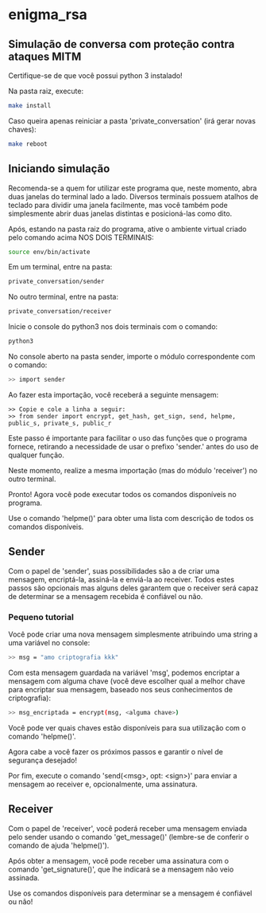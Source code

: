 # enigma_rsa
## Simulação de conversa com proteção contra ataques MITM

Certifique-se de que você possui python 3 instalado!

Na pasta raiz, execute:
```bash
make install
```

Caso queira apenas reiniciar a pasta 'private_conversation' (irá gerar novas chaves):
```bash
make reboot
```

## Iniciando simulação

Recomenda-se a quem for utilizar este programa que, neste momento, abra duas janelas do terminal lado a lado. 
Diversos terminais possuem atalhos de teclado para dividir uma janela facilmente, mas você também pode simplesmente abrir duas janelas distintas e posicioná-las como dito.

Após, estando na pasta raiz do programa, ative o ambiente virtual criado pelo comando acima NOS DOIS TERMINAIS:
```bash
source env/bin/activate
```

Em um terminal, entre na pasta:
```bash
private_conversation/sender
```

No outro terminal, entre na pasta:
```bash
private_conversation/receiver
```

Inicie o console do python3 nos dois terminais com o comando:
```bash
python3
```

No console aberto na pasta sender, importe o módulo correspondente com o comando:
```bash
>> import sender
```

Ao fazer esta importação, você receberá a seguinte mensagem:
```sender
>> Copie e cole a linha a seguir: 
>> from sender import encrypt, get_hash, get_sign, send, helpme, public_s, private_s, public_r
```

Este passo é importante para facilitar o uso das funções que o programa fornece, retirando a necessidade de usar o prefixo 'sender.' antes do uso de qualquer função.

Neste momento, realize a mesma importação (mas do módulo 'receiver') no outro terminal.

Pronto! Agora você pode executar todos os comandos disponíveis no programa.

Use o comando 'helpme()' para obter uma lista com descrição de todos os comandos disponíveis.

## Sender

Com o papel de 'sender', suas possibilidades são a de criar uma mensagem, encriptá-la, assiná-la e enviá-la ao receiver.
Todos estes passos são opcionais mas alguns deles garantem que o receiver será capaz de determinar se a mensagem recebida é confiável ou não.

### Pequeno tutorial

Você pode criar uma nova mensagem simplesmente atribuindo uma string a uma variável no console:
```bash
>> msg = "amo criptografia kkk"
```

Com esta mensagem guardada na variável 'msg', podemos encriptar a mensagem com alguma chave (você deve escolher qual a melhor chave para encriptar sua mensagem, baseado nos seus conhecimentos de criptografia):
```bash
>> msg_encriptada = encrypt(msg, <alguma chave>)
```

Você pode ver quais chaves estão disponíveis para sua utilização com o comando 'helpme()'.

Agora cabe a você fazer os próximos passos e garantir o nível de segurança desejado!

Por fim, execute o comando 'send(\<msg\>, opt: \<sign\>)' para enviar a mensagem ao receiver e, opcionalmente, uma assinatura.

## Receiver

Com o papel de 'receiver', você poderá receber uma mensagem enviada pelo sender usando o comando 'get_message()' (lembre-se de conferir o comando de ajuda 'helpme()').

Após obter a mensagem, você pode receber uma assinatura com o comando 'get_signature()', que lhe indicará se a mensagem não veio assinada. 

Use os comandos disponíveis para determinar se a mensagem é confiável ou não!


